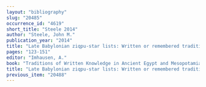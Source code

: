 ```yaml
---
layout: "bibliography"
slug: "20485"
occurrence_id: "4619"
short_title: "Steele 2014"
author: "Steele, John M."
publication_year: "2014"
title: "Late Babylonian ziqpu-star lists: Written or remembered traditions of knowledge?"
pages: "123-151"
editor: "Imhausen, A."
book: "Traditions of Written Knowledge in Ancient Egypt and Mesopotamia. Proceedings of Two Workshops Held at Goethe-University, Frankfurt/Main in December 2011 and May 2012, Alter Orient und Altes Testament 403 (Münster)"
title: "Late Babylonian ziqpu-star lists: Written or remembered traditions of knowledge?"
previous_item: "20488"
---
```

